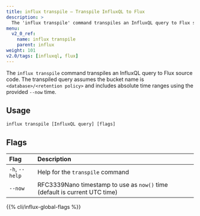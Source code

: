 ```yaml
---
title: influx transpile – Transpile InfluxQL to Flux
description: >
  The 'influx transpile' command transpiles an InfluxQL query to Flux source code.
menu:
  v2_0_ref:
    name: influx transpile
    parent: influx
weight: 101
v2.0/tags: [influxql, flux]
---
```


The `influx transpile` command transpiles an InfluxQL query to Flux source code.
The transpiled query assumes the bucket name is `<database>/<retention policy>`
and includes absolute time ranges using the provided `--now` time.

## Usage
```
influx transpile [InfluxQL query] [flags]
```

## Flags
| Flag           | Description                                                                |
|:----           |:-----------                                                                |
| `-h`, `--help` | Help for the `transpile` command                                           |
| `--now`        | RFC3339Nano timestamp to use as `now()` time (default is current UTC time) |

{{% cli/influx-global-flags %}}
